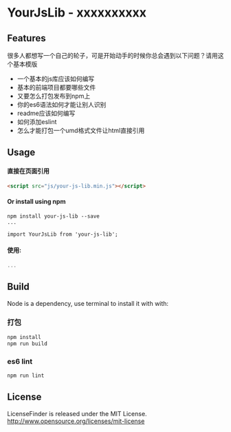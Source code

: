 YourJsLib - xxxxxxxxxx
======

## Features
很多人都想写一个自己的轮子，可是开始动手的时候你总会遇到以下问题？请用这个基本模版

* 一个基本的js库应该如何编写  
* 基本的前端项目都要哪些文件
* 又要怎么打包发布到npm上  
* 你的es6语法如何才能让别人识别  
* readme应该如何编写  
* 如何添加eslint
* 怎么才能打包一个umd格式文件让html直接引用

## Usage
#### 直接在页面引用

```html
<script src="js/your-js-lib.min.js"></script>
```


#### Or install using npm 

``` 
npm install your-js-lib --save
... 

import YourJsLib from 'your-js-lib';
```

#### 使用:

```javascript
...
```

## Build
Node is a dependency, use terminal to install it with with:  

### 打包

```javascript
npm install
npm run build
``` 

### es6 lint

```javascript
npm run lint
```

## License
LicenseFinder is released under the MIT License. http://www.opensource.org/licenses/mit-license
